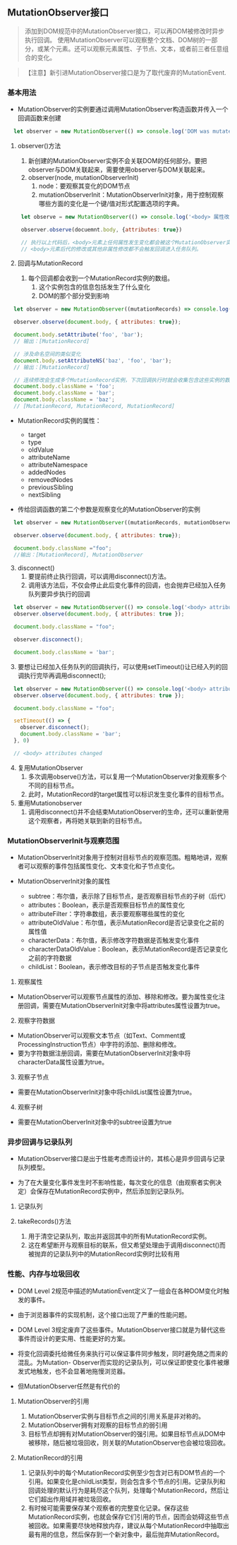 ## MutationObserver接口

> 添加到DOM规范中的MutationObserver接口，可以再DOM被修改时异步执行回调。
> 使用MutationObserver可以观察整个文档、DOM树的一部分，或某个元素。还可以观察元素属性、子节点、文本，或者前三者任意组合的变化。

> 【注意】新引进MutationObserver接口是为了取代废弃的MutationEvent.

### 基本用法
- MutationObserver的实例要通过调用MutationObserver构造函数并传入一个回调函数来创建

```js
  let observer = new MutationObserver(() => console.log('DOM was mutated'));
```

1. observer()方法
   1. 新创建的MutationObserver实例不会关联DOM的任何部分。要把observer与DOM关联起来，需要使用observer与DOM关联起来。
   2. observer(node, mutationObserverInit)
      1. node：要观察其变化的DOM节点
      2. mutationObserverInit：MutationObserverInit对象，用于控制观察哪些方面的变化是一个键/值对形式配置选项的字典。
   
   ```js
    let observe = new MutationObserver(() => console.log('<body> 属性改变了'));

    observer.observe(docuemnt.body, {attributes: true})

    // 执行以上代码后，<body>元素上任何属性发生变化都会被这个MutationObserver实例发现，然后回异步执行注册的回调函数
    // <body>元素后代的修改或其他非属性修改都不会触发回调进入任务队列。
   ```

2. 回调与MutationRecord
   1. 每个回调都会收到一个MutationRecord实例的数组。
      1. 这个实例包含的信息包括发生了什么变化
      2. DOM的那个部分受到影响

  ```js
    let observer = new MutationObserver((mutationRecords) => console.log(mutationRecords));

    observer.observe(document.body, { attributes: true});

    document.body.setAttribute('foo', 'bar');
    // 输出：[MutationRecord]

    // 涉及命名空间的类似变化
    document.body.setAttributeNS('baz', 'foo', 'bar');
    // 输出：[MutationRecord]

    // 连续修改会生成多个MutationRecord实例，下次回调执行时就会收集包含这些实例的数组：
    document.body.className = 'foo'; 
    document.body.className = 'bar'; 
    document.body.className = 'baz'; 
    // [MutationRecord, MutationRecord, MutationRecord]
  ```

  - MutationRecord实例的属性：
    - target
    - type
    - oldValue
    - attributeName
    - attributeNamespace
    - addedNodes
    - removedNodes
    - previousSibling
    - nextSibling

  - 传给回调函数的第二个参数是观察变化的MutationObserver的实例

  ```js
    let observer = new MutationObserver((mutationRecords, mutationObserver) => console.log(mutationRecords, mutationObserver));

    observer.observe(document.body, { attributes: true});

    document.body.className ="foo";
    //输出：[MutationRecord], MutationObserver
  ```

3. disconnect()
   1. 要提前终止执行回调，可以调用disconnect()方法。
   2. 调用该方法后，不仅会停止此后变化事件的回调，也会抛弃已经加入任务队列要异步执行的回调

  ```js
    let observer = new MutationObserver(() => console.log('<body> attributes changed')); 
    observer.observe(document.body, { attributes: true }); 

    document.body.className = "foo";

    observer.disconnect();

    document.body.className = 'bar';
  ```

   3. 要想让已经加入任务队列的回调执行，可以使用setTimeout()让已经入列的回调执行完毕再调用disconnect();
   
  ```js
    let observer = new MutationObserver(() => console.log('<body> attributes changed')); 
    observer.observe(document.body, { attributes: true }); 

    document.body.className = "foo";

    setTimeout(() => {
      observer.disconnect();
      document.body.className = 'bar';
    }, 0)

    // <body> attributes changed
  ```

   4. 复用MutationObserver
      1. 多次调用observe()方法，可以复用一个MutationObserver对象观察多个不同的目标节点。
      2. 此时，MutationRecord的target属性可以标识发生变化事件的目标节点。
   5. 重用Mutationobserver
      1. 调用disconnect()并不会结束MutationObserver的生命，还可以重新使用这个观察者，再将她关联到新的目标节点。

### MutationObserverInit与观察范围
- MutationObserverInit对象用于控制对目标节点的观察范围。粗略地讲，观察者可以观察的事件包括属性变化、文本变化和子节点变化。

- MutationObserverInit对象的属性
  - subtree：布尔值，表示除了目标节点，是否观察目标节点的子树（后代）
  - attributes：Boolean，表示是否观察目标节点的属性变化
  - attributeFilter：字符串数组，表示要观察哪些属性的变化
  - attributeOldValue：布尔值，表示MutationRecord是否记录变化之前的属性值
  - characterData：布尔值，表示修改字符数据是否触发变化事件
  - characterDataOldValue：Boolean，表示MutationRecord是否记录变化之前的字符数据
  - childList：Boolean，表示修改目标的子节点是否触发变化事件

1. 观察属性
  - MutationObserver可以观察节点属性的添加、移除和修改。要为属性变化注册回调，需要在MutationObserverInit对象中将attributes属性设置为true。

2. 观察字符数据
  - MutationObserver可以观察文本节点（如Text、Comment或ProcessingInstruction节点）中字符的添加、删除和修改。
  - 要为字符数据注册回调，需要在MutationObserverInit对象中将characterData属性设置为true。

3. 观察子节点
  - 需要在MutationObserverInit对象中将childList属性设置为true。

4. 观察子树
  - 需要在MutationOberverInit对象中的subtree设置为true

### 异步回调与记录队列
- MutationObserver接口是出于性能考虑而设计的，其核心是异步回调与记录队列模型。

- 为了在大量变化事件发生时不影响性能，每次变化的信息（由观察者实例决定）会保存在MutationRecord实例中，然后添加到记录队列。

1. 记录队列

2. takeRecords()方法
   1. 用于清空记录队列，取出并返回其中的所有MutationRecord实例。
   2. 这在希望断开与观察目标的联系，但又希望处理由于调用disconnect()而被抛弃的记录队列中的MutationRecord实例时比较有用


### 性能、内存与垃圾回收

- DOM  Level  2规范中描述的MutationEvent定义了一组会在各种DOM变化时触发的事件。
- 由于浏览器事件的实现机制，这个接口出现了严重的性能问题。
- DOM Level 3规定废弃了这些事件。MutationObserver接口就是为替代这些事件而设计的更实用、性能更好的方案。

- 将变化回调委托给微任务来执行可以保证事件同步触发，同时避免随之而来的混乱。为Mutation- Observer而实现的记录队列，可以保证即使变化事件被爆发式地触发，也不会显著地拖慢浏览器。

- 但MutationObserver任然是有代价的

1. MutationObserver的引用
   1. MutationObserver实例与目标节点之间的引用关系是非对称的。
   2. MutationObserver拥有对观察的目标节点的弱引用
   3. 目标节点却拥有对MutationObserver的强引用。如果目标节点从DOM中被移除，随后被垃圾回收，则关联的MutationObserver也会被垃圾回收。

2. MutationRecord的引用
   1. 记录队列中的每个MutationRecord实例至少包含对已有DOM节点的一个引用。如果变化是childList类型，则会包含多个节点的引用。记录队列和回调处理的默认行为是耗尽这个队列，处理每个MutationRecord，然后让它们超出作用域并被垃圾回收。
   2. 有时候可能需要保存某个观察者的完整变化记录。保存这些MutationRecord实例，也就会保存它们引用的节点，因而会妨碍这些节点被回收。如果需要尽快地释放内存，建议从每个MutationRecord中抽取出最有用的信息，然后保存到一个新对象中，最后抛弃MutationRecord。
